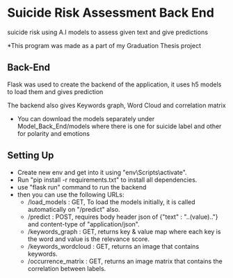 # Suicide Risk Assessment Back End

suicide risk using A.I models to assess given text and give predictions

*This program was made as a part of my Graduation Thesis project

## Back-End
Flask was used to create the backend of the application, it uses h5 models to load them
and gives prediction

The backend also gives Keywords graph, Word Cloud and correlation matrix

* You can download the models separately under Model_Back_End/models where there
is one for suicide label and other for polarity and emotions

## Setting Up
* Create new env and get into it using "env\Scripts\activate".
* Run "pip install -r requirements.txt" to install all dependencies.
* use "flask run" command to run the backend
* then you can use the following URLs:
  * /load_models : GET, To load the models initially, it is called automatically on "/predict" also.
  * /predict : POST, requires body header json of {"text" : "..(value).."}
  and content-type of "application/json".
  * /keywords_graph : GET, returns key & value map where each key is the word and value is the 
  relevance score.
  * /keywords_wordcloud : GET, returns an image that contains keywords.
  * /occurrence_matrix : GET, returns an image matrix that contains the correlation between labels.